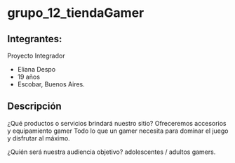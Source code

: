 # grupo_12_tiendaGamer
## Integrantes:
Proyecto Integrador
 
- Eliana Despo
- 19 años
- Escobar, Buenos Aires.


## Descripción
¿Qué productos o servicios brindará nuestro sitio? 
Ofreceremos accesorios y equipamiento gamer
Todo lo que un gamer necesita para dominar el juego y disfrutar al máximo.

¿Quién será nuestra audiencia
objetivo?
adolescentes / adultos gamers.
